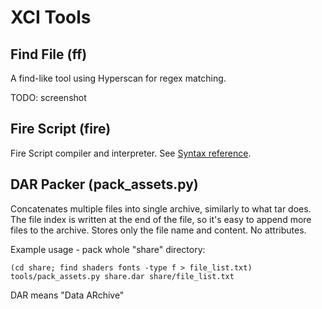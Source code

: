 XCI Tools
=========

Find File (ff)
--------------

A find-like tool using Hyperscan for regex matching.

TODO: screenshot


Fire Script (fire)
------------------

Fire Script compiler and interpreter.
See [Syntax reference](../docs/script/syntax.md).


DAR Packer (pack_assets.py)
---------------------------

Concatenates multiple files into single archive, similarly to what tar does.
The file index is written at the end of the file, so it's easy to append
more files to the archive. Stores only the file name and content. No attributes.

Example usage - pack whole "share" directory:

    (cd share; find shaders fonts -type f > file_list.txt)
    tools/pack_assets.py share.dar share/file_list.txt

DAR means "Data ARchive"
